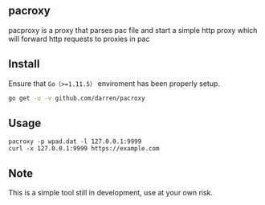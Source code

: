 ## pacroxy


pacproxy is a proxy that parses pac file and start a simple http proxy which will forward http requests to proxies in pac


## Install

Ensure that `Go（>=1.11.5）` enviroment has been properly setup.

```bash
go get -u -v github.com/darren/pacroxy
```


## Usage

```
pacroxy -p wpad.dat -l 127.0.0.1:9999
curl -x 127.0.0.1:9999 https://example.com
```

## Note

This is a simple tool still in development, use at your own risk.


